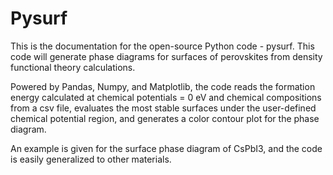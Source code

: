 # Pysurf
This is the documentation for the open-source Python code - pysurf. This code will generate phase diagrams for surfaces of perovskites from density functional theory calculations. 

Powered by Pandas, Numpy, and Matplotlib, the code reads the formation energy calculated at chemical potentials = 0 eV and chemical compositions from a csv file, evaluates the most stable surfaces under the user-defined chemical potential region, and generates a color contour plot for the phase diagram.

An example is given for the surface phase diagram of CsPbI3, and the code is easily generalized to other materials.
